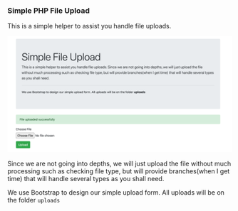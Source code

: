 ### Simple PHP File Upload
This is a simple helper to assist you handle file uploads.

![Screenshot](img/shot1.png)

Since we are not going into depths, we will just upload the file without
much processing such as checking file type, but will provide branches(when I get time)
that will handle several types as you shall need.

We use Bootstrap to design our simple upload form. All uploads will be on the folder ```uploads```

